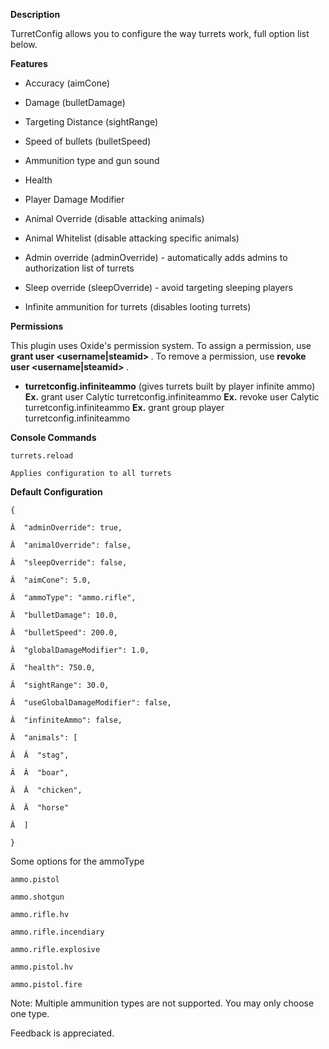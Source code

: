 **Description** 


TurretConfig allows you to configure the way turrets work, full option list below.

**Features** 


* Accuracy (aimCone)

* Damage (bulletDamage)

* Targeting Distance (sightRange)

* Speed of bullets (bulletSpeed)

* Ammunition type and gun sound

* Health

* Player Damage Modifier

* Animal Override (disable attacking animals)

* Animal Whitelist (disable attacking specific animals)

* Admin override (adminOverride) - automatically adds admins to authorization list of turrets

* Sleep override (sleepOverride) - avoid targeting sleeping players

* Infinite ammunition for turrets (disables looting turrets)


**Permissions** 

This plugin uses Oxide's permission system. To assign a permission, use **grant user <username|steamid> <permission>** . To remove a permission, use **revoke user <username|steamid> <permission>** .


* **turretconfig.infiniteammo** (gives turrets built by player infinite ammo)
**Ex.**  grant user Calytic turretconfig.infiniteammo
**Ex.**  revoke user Calytic turretconfig.infiniteammo
**Ex.**  grant group player turretconfig.infiniteammo


**Console Commands** 

	
	
````
turrets.reload

Applies configuration to all turrets
````


**Default Configuration** 

	
	
````
{

Â  "adminOverride": true,

Â  "animalOverride": false,

Â  "sleepOverride": false,

Â  "aimCone": 5.0,

Â  "ammoType": "ammo.rifle",

Â  "bulletDamage": 10.0,

Â  "bulletSpeed": 200.0,

Â  "globalDamageModifier": 1.0,

Â  "health": 750.0,

Â  "sightRange": 30.0,

Â  "useGlobalDamageModifier": false,

Â  "infiniteAmmo": false,

Â  "animals": [

Â  Â  "stag",

Â  Â  "boar",

Â  Â  "chicken",

Â  Â  "horse"

Â  ]

}
````

Some options for the ammoType

	
	
````
ammo.pistol

ammo.shotgun

ammo.rifle.hv

ammo.rifle.incendiary

ammo.rifle.explosive

ammo.pistol.hv

ammo.pistol.fire
````


Note: Multiple ammunition types are not supported.  You may only choose one type.


Feedback is appreciated.